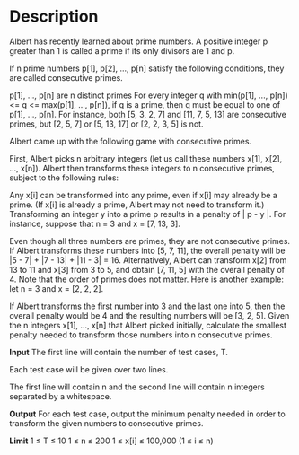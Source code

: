 # Description 
Albert has recently learned about prime numbers. A positive integer p greater than 1 is called a prime if its only divisors are 1 and p.

If n prime numbers p[1], p[2], ..., p[n] satisfy the following conditions, they are called consecutive primes.

p[1], ..., p[n] are n distinct primes
For every integer q with min(p[1], ..., p[n]) <= q <= max(p[1], ..., p[n]), if q is a prime, then q must be equal to one of p[1], ..., p[n].
For instance, both [5, 3, 2, 7] and [11, 7, 5, 13] are consecutive primes, but [2, 5, 7] or [5, 13, 17] or [2, 2, 3, 5] is not.

Albert came up with the following game with consecutive primes.

First, Albert picks n arbitrary integers (let us call these numbers x[1], x[2], ..., x[n]). Albert then transforms these integers to n consecutive primes, subject to the following rules:

Any x[i] can be transformed into any prime, even if x[i] may already be a prime. (If x[i] is already a prime, Albert may not need to transform it.)
Transforming an integer y into a prime p results in a penalty of | p - y |.
For instance, suppose that n = 3 and x = [7, 13, 3].

Even though all three numbers are primes, they are not consecutive primes.
If Albert transforms these numbers into [5, 7, 11], the overall penalty will be |5 - 7| + |7 - 13| + |11 - 3| = 16.
Alternatively, Albert can transform x[2] from 13 to 11 and x[3] from 3 to 5, and obtain [7, 11, 5] with the overall penalty of 4. Note that the order of primes does not matter.
Here is another example: let n = 3 and x = [2, 2, 2].

If Albert transforms the first number into 3 and the last one into 5, then the overall penalty would be 4 and the resulting numbers will be [3, 2, 5].
Given the n integers x[1], ..., x[n] that Albert picked initially, calculate the smallest penalty needed to transform those numbers into n consecutive primes.

**Input**
The first line will contain the number of test cases, T.

Each test case will be given over two lines.

The first line will contain n and the second line will contain n integers separated by a whitespace.

**Output**
For each test case, output the minimum penalty needed in order to transform the given numbers to consecutive primes.

**Limit**
1 ≤ T ≤ 10
1 ≤ n ≤ 200
1 ≤ x[i] ≤ 100,000 (1 ≤ i ≤ n)

